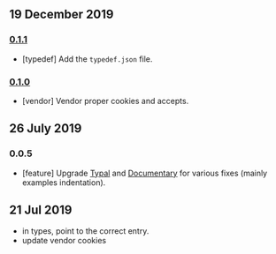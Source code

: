## 19 December 2019

### [0.1.1](https://github.com/idiocc/goa/compare/v0.1.0...v0.1.1)

- [typedef] Add the `typedef.json` file.

### [0.1.0](https://github.com/idiocc/goa/compare/v0.7.0...v0.1.0)

- [vendor] Vendor proper cookies and accepts.

## 26 July 2019

### 0.0.5

- [feature] Upgrade [Typal](https://typedef.page) and [Documentary](https://readme.page) for various fixes (mainly examples indentation).

## 21 Jul 2019

- in types, point to the correct entry.
- update vendor cookies
